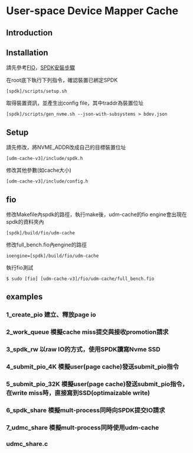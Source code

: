 # User-space Device Mapper Cache

## Introduction



## Installation
請先參考[FIO](https://github.com/axboe/fio)，[SPDK安裝步驟](https://spdk.io/doc/getting_started.html)

在root底下執行下列指令，確認裝置已綁定SPDK

`[spdk]/scripts/setup.sh`

取得裝置資訊，並產生出config file，其中traddr為裝置位址

`[spdk]/scripts/gen_nvme.sh --json-with-subsystems > bdev.json`

## Setup
請先修改，將NVME_ADDR改成自己的目標裝置位址

`[udm-cache-v3]/include/spdk.h`

修改其他參數(如cache大小)

`[udm-cache-v3]/include/config.h`

## fio

修改Makefile內spdk的路徑，執行make後，udm-cache的fio engine會出現在spdk的資料夾內

`[spdk]/build/fio/udm-cache`

修改full_bench.fio內engine的路徑

`ioengine=[spdk]/build/fio/udm-cache`

執行fio測試

`$ sudo [fio] [udm-cache-v3]/fio/udm-cache/full_bench.fio`

## examples

### 1_create_pio 建立、釋放page io

### 2_work_queue 模擬cache miss提交與接收promotion請求

### 3_spdk_rw 以raw IO的方式，使用SPDK讀寫Nvme SSD

### 4_submit_pio_4K 模擬user(page cache)發送submit_pio指令

### 5_submit_pio_32K 模擬user(page cache)發送submit_pio指令，在write miss時，直接寫到SSD(optimaizable write)

### 6_spdk_share 模擬mult-process同時向SPDK提交IO請求

### 7_udmc_share 模擬mult-process同時使用udm-cache




### udmc_share.c

